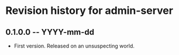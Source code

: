 # Revision history for admin-server

## 0.1.0.0 -- YYYY-mm-dd

* First version. Released on an unsuspecting world.
